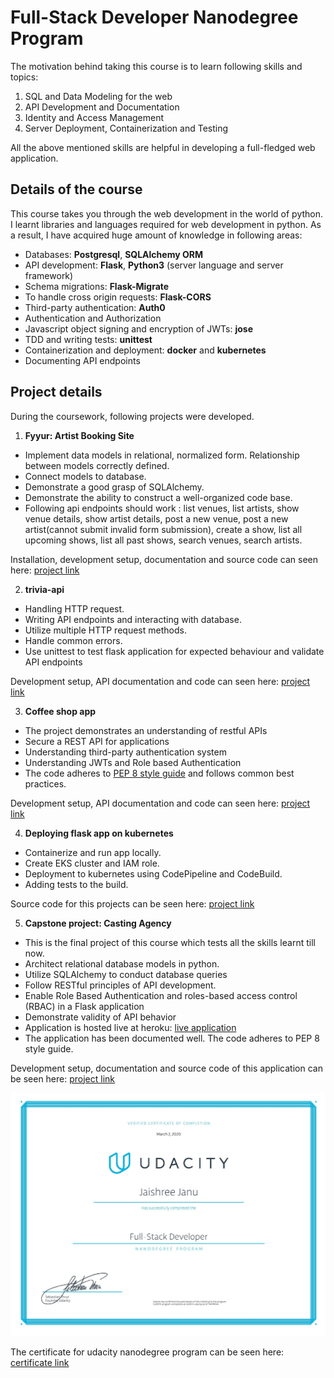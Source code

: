 # Full-Stack Developer Nanodegree Program

The motivation behind taking this course is to learn following skills and topics:
1. SQL and Data Modeling for the web
2. API Development and Documentation
3. Identity and Access Management
4. Server Deployment, Containerization and Testing

All the above mentioned skills are helpful in developing a full-fledged web application.

## Details of the course

This course takes you through the web development in the world of python. I learnt libraries and languages required for web development in python.
As a result, I have acquired huge amount of knowledge in following areas:

- Databases: **Postgresql**, **SQLAlchemy ORM**
- API development: **Flask**, **Python3** (server language and server framework)
- Schema migrations: **Flask-Migrate**
- To handle cross origin requests: **Flask-CORS**
- Third-party authentication: **Auth0**
- Authentication and Authorization
- Javascript object signing and encryption of JWTs: **jose**
- TDD and writing tests: **unittest**
- Containerization and deployment: **docker** and **kubernetes**
- Documenting API endpoints

## Project details

During the coursework, following projects were developed.

1. **Fyyur: Artist Booking Site**

- Implement data models in relational, normalized form. Relationship between models correctly defined.
- Connect models to database.
- Demonstrate a good grasp of SQLAlchemy.
- Demonstrate the ability to construct a well-organized code base.
- Following api endpoints should work : list venues, list artists, show venue details, show artist details, post a new venue,
post a new artist(cannot submit invalid form submission), create a show, list all upcoming shows, list all past shows, search venues, search artists.

Installation, development setup, documentation and source code can seen here: [project link](https://github.com/JaishreeJanu/Udacity-full-stack-developer-program/tree/master/fyyur-music-venue-booking-site)

2. **trivia-api**

- Handling HTTP request.
- Writing API endpoints and interacting with database.
- Utilize multiple HTTP request methods.
- Handle common errors.
- Use unittest to test flask application for expected behaviour and validate API endpoints

Development setup, API documentation and code can seen here: [project link](https://github.com/JaishreeJanu/Udacity-full-stack-developer-program/tree/master/trivia_api/starter)

3. **Coffee shop app**

- The project demonstrates an understanding of restful APIs
- Secure a REST API for applications
- Understanding third-party authentication system
- Understanding JWTs and Role based Authentication
- The code adheres to [PEP 8 style guide](https://www.python.org/dev/peps/pep-0008/) and follows common best practices.

Development setup, API documentation and code can seen here: [project link](https://github.com/JaishreeJanu/Udacity-full-stack-developer-program/tree/master/coffee_shop/starter_code)

4. **Deploying flask app on kubernetes**

- Containerize and run app locally.
- Create EKS cluster and IAM role.
- Deployment to kubernetes using CodePipeline and CodeBuild.
- Adding tests to the build.

Source code for this projects can be seen here: [project link](https://github.com/JaishreeJanu/deployment-on-kubernetes)

5. **Capstone project: Casting Agency**

- This is the final project of this course which tests all the skills learnt till now.
- Architect relational database models in python.
- Utilize SQLAlchemy to conduct database queries
- Follow RESTful principles of API development.
- Enable Role Based Authentication and roles-based access control (RBAC) in a Flask application
- Demonstrate validity of API behavior
- Application is hosted live at heroku: [live application](https://final-capstone-udacity.herokuapp.com/actors) 
- The application has been documented well. The code adheres to PEP 8 style guide.

Development setup, documentation and source code of this application can be seen here: [project link](https://github.com/JaishreeJanu/Udacity-full-stack-developer-program/tree/master/capstone%20project)


![Nanodegree certificate](Jaishree-Nanodegree-certificate.jpg)


The certificate for udacity nanodegree program can be seen here: [certificate link](https://confirm.udacity.com/TR47RENA)


